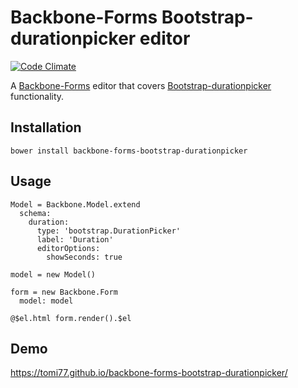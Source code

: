 # Backbone-Forms Bootstrap-durationpicker editor

[![Code Climate](https://codeclimate.com/github/tomi77/backbone-forms-bootstrap-durationpicker/badges/gpa.svg)](https://codeclimate.com/github/tomi77/backbone-forms-bootstrap-durationpicker)

A [Backbone-Forms](https://github.com/powmedia/backbone-forms) editor that covers [Bootstrap-durationpicker](http://bilbous.github.io/bootstrap-durationpicker) functionality.

## Installation

    bower install backbone-forms-bootstrap-durationpicker

## Usage

    Model = Backbone.Model.extend
      schema:
        duration:
          type: 'bootstrap.DurationPicker'
          label: 'Duration'
          editorOptions:
            showSeconds: true

    model = new Model()

    form = new Backbone.Form
      model: model

    @$el.html form.render().$el

## Demo

https://tomi77.github.io/backbone-forms-bootstrap-durationpicker/